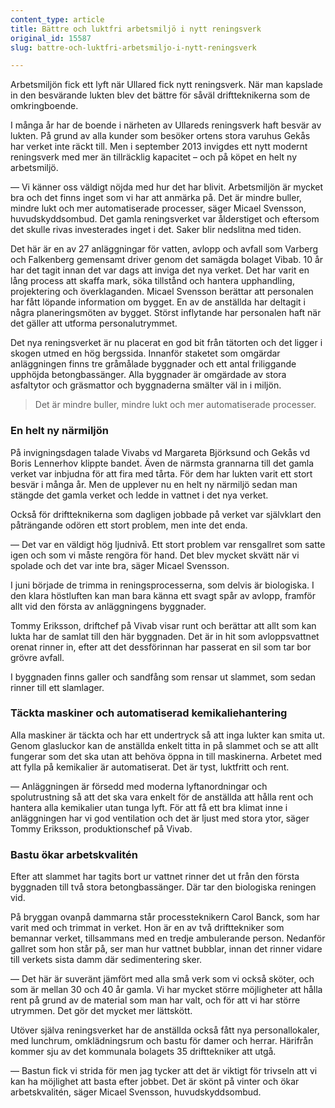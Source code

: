 ```yaml
---
content_type: article
title: Bättre och luktfri arbetsmiljö i nytt reningsverk
original_id: 15587
slug: battre-och-luktfri-arbetsmiljo-i-nytt-reningsverk

---
```


Arbetsmiljön fick ett lyft när Ullared fick nytt reningsverk. När man kapslade in den besvärande lukten blev det bättre för såväl driftteknikerna som de omkringboende.

I många år har de boende i närheten av Ullareds reningsverk haft besvär av lukten. På grund av alla kunder som besöker ortens stora varuhus Gekås har verket inte räckt till. Men i september 2013 invigdes ett nytt modernt reningsverk med mer än tillräcklig kapacitet – och på köpet en helt ny arbetsmiljö.

— Vi känner oss väldigt nöjda med hur det har blivit. Arbetsmiljön är mycket bra och det finns inget som vi har att anmärka på. Det är mindre buller, mindre lukt och mer automatiserade processer, säger Micael Svensson, huvudskyddsombud. Det gamla reningsverket var ålderstiget och eftersom det skulle rivas investerades inget i det. Saker blir nedslitna med tiden.

Det här är en av 27 anläggningar för vatten, avlopp och avfall som Varberg och Falkenberg gemensamt driver genom det samägda bolaget Vibab. 10 år har det tagit innan det var dags att inviga det nya verket. Det har varit en lång process att skaffa mark, söka tillstånd och hantera upphandling, projektering och överklaganden. Micael Svensson berättar att personalen har fått löpande information om bygget. En av de anställda har deltagit i några planeringsmöten av bygget. Störst inflytande har personalen haft när det gäller att utforma personalutrymmet.

Det nya reningsverket är nu placerat en god bit från tätorten och det ligger i skogen utmed en hög bergssida. Innanför staketet som omgärdar anläggningen finns tre gråmålade byggnader och ett antal friliggande upphöjda betongbassänger. Alla byggnader är omgärdade av stora asfaltytor och gräsmattor och byggnaderna smälter väl in i miljön.

> Det är mindre buller, mindre lukt och mer automatiserade processer.

### En helt ny närmiljön

På invigningsdagen talade Vivabs vd Margareta Björksund och Gekås vd Boris Lennerhov klippte bandet. Även de närmsta grannarna till det gamla verket var inbjudna för att fira med tårta. För dem har lukten varit ett stort besvär i många år. Men de upplever nu en helt ny närmiljö sedan man stängde det gamla verket och ledde in vattnet i det nya verket.

Också för driftteknikerna som dagligen jobbade på verket var självklart den påträngande odören ett stort problem, men inte det enda.

— Det var en väldigt hög ljudnivå. Ett stort problem var rensgallret som satte igen och som vi måste rengöra för hand. Det blev mycket skvätt när vi spolade och det var inte bra, säger Micael Svensson.

I juni började de trimma in reningsprocesserna, som delvis är biologiska. I den klara höstluften kan man bara känna ett svagt spår av avlopp, framför allt vid den första av anläggningens byggnader.

Tommy Eriksson, driftchef på Vivab visar runt och berättar att allt som kan lukta har de samlat till den här byggnaden. Det är in hit som avloppsvattnet orenat rinner in, efter att det dessförinnan har passerat en sil som tar bor grövre avfall.

I byggnaden finns galler och sandfång som rensar ut slammet, som sedan rinner till ett slamlager.

### Täckta maskiner och automatiserad kemikaliehantering

Alla maskiner är täckta och har ett undertryck så att inga lukter kan smita ut. Genom glasluckor kan de anställda enkelt titta in på slammet och se att allt fungerar som det ska utan att behöva öppna in till maskinerna. Arbetet med att fylla på kemikalier är automatiserat. Det är tyst, luktfritt och rent.

— Anläggningen är försedd med moderna lyftanordningar och spolutrustning så att det ska vara enkelt för de anställda att hålla rent och hantera alla kemikalier utan tunga lyft. För att få ett bra klimat inne i anläggningen har vi god ventilation och det är ljust med stora ytor, säger Tommy Eriksson, produktionschef på Vivab.

### Bastu ökar arbetskvalitén

Efter att slammet har tagits bort ur vattnet rinner det ut från den första byggnaden till två stora betongbassänger. Där tar den biologiska reningen vid.

På bryggan ovanpå dammarna står processteknikern Carol Banck, som har varit med och trimmat in verket. Hon är en av två drifttekniker som bemannar verket, tillsammans med en tredje ambulerande person. Nedanför gallret som hon står på, ser man hur vattnet bubblar, innan det rinner vidare till verkets sista damm där sedimentering sker.

— Det här är suveränt jämfört med alla små verk som vi också sköter, och som är mellan 30 och 40 år gamla. Vi har mycket större möjligheter att hålla rent på grund av de material som man har valt, och för att vi har större utrymmen. Det gör det mycket mer lättskött.

Utöver själva reningsverket har de anställda också fått nya personallokaler, med lunchrum, omklädningsrum och bastu för damer och herrar. Härifrån kommer sju av det kommunala bolagets 35 drifttekniker att utgå.

— Bastun fick vi strida för men jag tycker att det är viktigt för trivseln att vi kan ha möjlighet att basta efter jobbet. Det är skönt på vinter och ökar arbetskvalitén, säger Micael Svensson, huvudskyddsombud.

